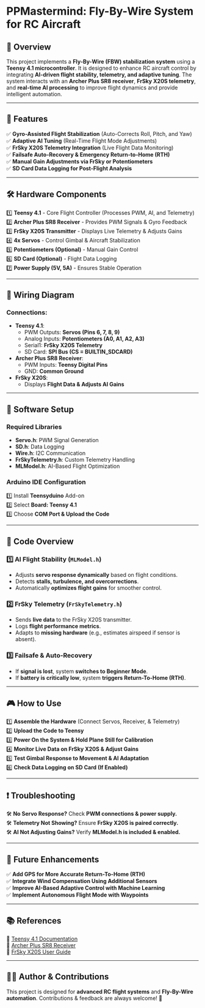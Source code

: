 # PPMastermind: Fly-By-Wire System for RC Aircraft

## 🚀 Overview
This project implements a **Fly-By-Wire (FBW) stabilization system** using a **Teensy 4.1 microcontroller**. It is designed to enhance RC aircraft control by integrating **AI-driven flight stability, telemetry, and adaptive tuning**. The system interacts with an **Archer Plus SR8 receiver**, **FrSky X20S telemetry**, and **real-time AI processing** to improve flight dynamics and provide intelligent automation.

---

## 🎯 Features
✅ **Gyro-Assisted Flight Stabilization** (Auto-Corrects Roll, Pitch, and Yaw)  
✅ **Adaptive AI Tuning** (Real-Time Flight Mode Adjustments)  
✅ **FrSky X20S Telemetry Integration** (Live Flight Data Monitoring)  
✅ **Failsafe Auto-Recovery & Emergency Return-to-Home (RTH)**  
✅ **Manual Gain Adjustments via FrSky or Potentiometers**  
✅ **SD Card Data Logging for Post-Flight Analysis**  

---

## 🛠️ Hardware Components
1️⃣ **Teensy 4.1** - Core Flight Controller (Processes PWM, AI, and Telemetry)  
2️⃣ **Archer Plus SR8 Receiver** - Provides PWM Signals & Gyro Feedback  
3️⃣ **FrSky X20S Transmitter** - Displays Live Telemetry & Adjusts Gains  
4️⃣ **4x Servos** - Control Gimbal & Aircraft Stabilization  
5️⃣ **Potentiometers (Optional)** - Manual Gain Control  
6️⃣ **SD Card (Optional)** - Flight Data Logging  
7️⃣ **Power Supply (5V, 5A)** - Ensures Stable Operation  

---

## 🔌 Wiring Diagram
### **Connections:**
- **Teensy 4.1**:
  - PWM Outputs: **Servos (Pins 6, 7, 8, 9)**
  - Analog Inputs: **Potentiometers (A0, A1, A2, A3)**
  - Serial1: **FrSky X20S Telemetry**
  - SD Card: **SPI Bus (CS = BUILTIN_SDCARD)**
- **Archer Plus SR8 Receiver**:
  - PWM Inputs: **Teensy Digital Pins**
  - GND: **Common Ground**
- **FrSky X20S**:
  - Displays **Flight Data & Adjusts AI Gains**

---

## 💾 Software Setup
### **Required Libraries**
- **Servo.h**: PWM Signal Generation  
- **SD.h**: Data Logging  
- **Wire.h**: I2C Communication  
- **FrSkyTelemetry.h**: Custom Telemetry Handling  
- **MLModel.h**: AI-Based Flight Optimization  

### **Arduino IDE Configuration**
1️⃣ Install **Teensyduino** Add-on  
2️⃣ Select **Board: Teensy 4.1**  
3️⃣ Choose **COM Port & Upload the Code**  

---

## 📜 Code Overview
### **1️⃣ AI Flight Stability (`MLModel.h`)**
- Adjusts **servo response dynamically** based on flight conditions.
- Detects **stalls, turbulence, and overcorrections**.
- Automatically **optimizes flight gains** for smoother control.

### **2️⃣ FrSky Telemetry (`FrSkyTelemetry.h`)**
- Sends **live data** to the FrSky X20S transmitter.
- Logs **flight performance metrics**.
- Adapts to **missing hardware** (e.g., estimates airspeed if sensor is absent).

### **3️⃣ Failsafe & Auto-Recovery**
- If **signal is lost**, system **switches to Beginner Mode**.
- If **battery is critically low**, system **triggers Return-To-Home (RTH)**.

---

## 🎮 How to Use
1️⃣ **Assemble the Hardware** (Connect Servos, Receiver, & Telemetry)  
2️⃣ **Upload the Code to Teensy**  
3️⃣ **Power On the System & Hold Plane Still for Calibration**  
4️⃣ **Monitor Live Data on FrSky X20S & Adjust Gains**  
5️⃣ **Test Gimbal Response to Movement & AI Adaptation**  
6️⃣ **Check Data Logging on SD Card (If Enabled)**  

---

## ❗ Troubleshooting
🛠️ **No Servo Response?** Check **PWM connections & power supply.**  
🛠️ **Telemetry Not Showing?** Ensure **FrSky X20S is paired correctly.**  
🛠️ **AI Not Adjusting Gains?** Verify **MLModel.h is included & enabled.**  

---

## 🚀 Future Enhancements
✅ **Add GPS for More Accurate Return-To-Home (RTH)**  
✅ **Integrate Wind Compensation Using Additional Sensors**  
✅ **Improve AI-Based Adaptive Control with Machine Learning**  
✅ **Implement Autonomous Flight Mode with Waypoints**  

---

## 📚 References
📌 [Teensy 4.1 Documentation](https://www.pjrc.com/teensy/)  
📌 [Archer Plus SR8 Receiver](https://www.frsky-rc.com/archer-plus-sr8/)  
📌 [FrSky X20S User Guide](https://www.frsky-rc.com/product/tandem-x20s/)  

---

## 👨‍💻 Author & Contributions
This project is designed for **advanced RC flight systems** and **Fly-By-Wire automation**. Contributions & feedback are always welcome! 🚀